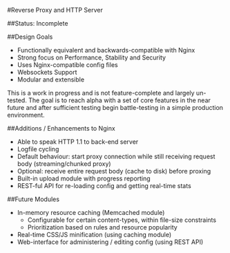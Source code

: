 #Reverse Proxy and HTTP Server

##Status: Incomplete

##Design Goals
 * Functionally equivalent and backwards-compatible with Nginx
 * Strong focus on Performance, Stability and Security
 * Uses Nginx-compatible config files
 * Websockets Support
 * Modular and extensible

This is a work in progress and is not feature-complete and largely un-tested. The goal is to reach alpha with a set of
core features in the near future and after sufficient testing begin battle-testing in a simple production environment.

##Additions / Enhancements to Nginx
 * Able to speak HTTP 1.1 to back-end server
 * Logfile cycling
 * Default behaviour: start proxy connection while still receiving request body (streaming/chunked proxy)
 * Optional: receive entire request body (cache to disk) before proxing
 * Built-in upload module with progress reporting
 * REST-ful API for re-loading config and getting real-time stats

##Future Modules
 * In-memory resource caching (Memcached module)
   * Configurable for certain content-types, within file-size constraints
   * Prioritization based on rules and resource popularity
 * Real-time CSS/JS minification (using caching module)
 * Web-interface for administering / editing config (using REST API)

